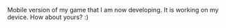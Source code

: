 Mobile version of my game that I am now developing. It is working on my device. How about yours? :)

